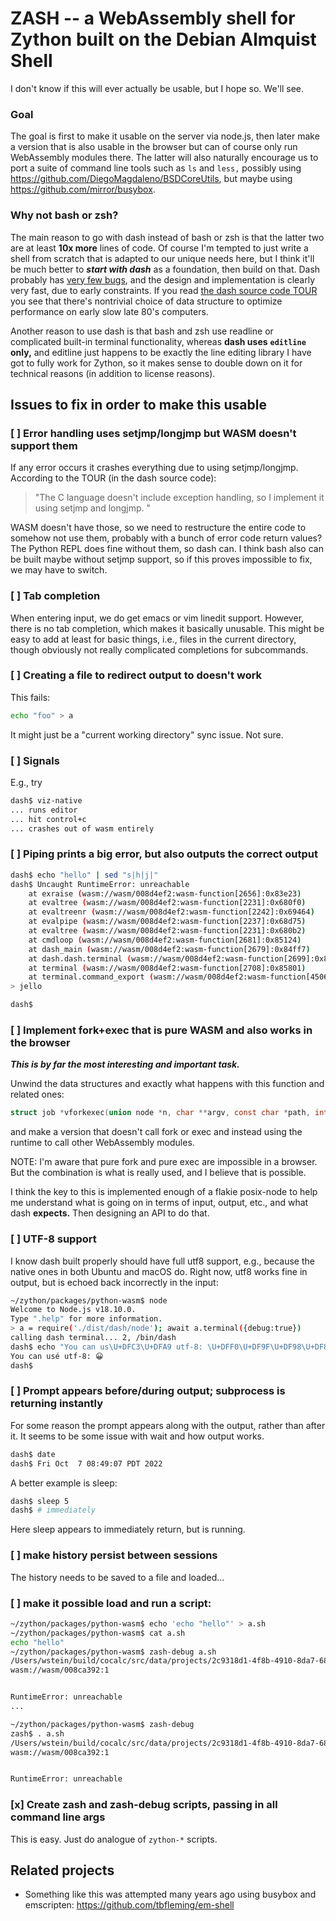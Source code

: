 # ZASH -- a WebAssembly shell for Zython built on the Debian Almquist Shell

I don't know if this will ever actually be usable, but I hope so.  We'll see.

### Goal

The goal is first to make it usable on the server via node.js, then later make a
version that is also usable in the browser but can of course only run
WebAssembly modules there. The latter will also naturally encourage us to port a
suite of command line tools such as `ls` and `less,` possibly using https://github.com/DiegoMagdaleno/BSDCoreUtils, but maybe using https://github.com/mirror/busybox.

### Why not bash or zsh?

The main reason to go with dash instead of bash or zsh is that the latter two are at least **10x more** lines of code. Of course I'm tempted to just write a shell from scratch that is adapted to our unique needs here, but I think it'll be much better to _**start with dash**_ as a foundation, then build on that.  Dash probably has [very few bugs](https://bugs.debian.org/cgi-bin/pkgreport.cgi?pkg=dash;dist=unstable), and the design and implementation is clearly very fast, due to early constraints.  If you read [the dash source code TOUR](https://github.com/sagemathinc/dash/blob/main/src/TOUR) you see that there's nontrivial choice of data structure to optimize performance on early slow late 80's computers.

Another reason to use dash is that bash and zsh use readline or complicated built\-in terminal functionality, whereas **dash uses** **`editline`** **only,** and editline just happens to be exactly the line editing library I have got to fully work for Zython, so it makes sense to double down on it for technical reasons \(in addition to license reasons\).

## Issues to fix in order to make this usable

### [ ] Error handling uses setjmp/longjmp but WASM doesn't support them

If any error occurs it crashes everything due to using setjmp/longjmp.  According to the TOUR (in the dash source code): 

> "The C language doesn't include exception handling, so I implement it using setjmp and longjmp. "

WASM doesn't have those, so we need to restructure the entire code to somehow
not use them, probably with a bunch of error code return values?  The Python REPL does fine without them, so dash can.  I think bash also can be built maybe without
setjmp support, so if this proves impossible to fix, we may have to switch.

### [ ] Tab completion

When entering input, we do get emacs or vim linedit support.  However, there is no
tab completion, which makes it basically unusable.  This might be easy to add
at least for basic things, i.e., files in the current directory, though obviously
not really complicated completions for subcommands.

### [ ] Creating a file to redirect output to doesn't work

This fails:

```sh
echo "foo" > a
```

It might just be a "current working directory" sync issue.  Not sure.

### [ ] Signals

E.g., try

```sh
dash$ viz-native
... runs editor
... hit control+c
... crashes out of wasm entirely
```

### [ ] Piping prints a big error, but also outputs the correct output

```sh
dash$ echo "hello" | sed "s|h|j|"
dash$ Uncaught RuntimeError: unreachable
    at exraise (wasm://wasm/008d4ef2:wasm-function[2656]:0x83e23)
    at evaltree (wasm://wasm/008d4ef2:wasm-function[2231]:0x680f0)
    at evaltreenr (wasm://wasm/008d4ef2:wasm-function[2242]:0x69464)
    at evalpipe (wasm://wasm/008d4ef2:wasm-function[2237]:0x68d75)
    at evaltree (wasm://wasm/008d4ef2:wasm-function[2231]:0x680b2)
    at cmdloop (wasm://wasm/008d4ef2:wasm-function[2681]:0x85124)
    at dash_main (wasm://wasm/008d4ef2:wasm-function[2679]:0x84ff7)
    at dash.dash.terminal (wasm://wasm/008d4ef2:wasm-function[2699]:0x853be)
    at terminal (wasm://wasm/008d4ef2:wasm-function[2708]:0x85801)
    at terminal.command_export (wasm://wasm/008d4ef2:wasm-function[4506]:0xd478e)
> jello

dash$ 
```

### [ ] Implement fork\+exec that is pure WASM and also works in the browser

_**This is by far the most interesting and important task.**_

Unwind the data structures and exactly what happens with this function
and related ones:

```c
struct job *vforkexec(union node *n, char **argv, const char *path, int idx)
```

and make a version that doesn't call fork or exec and instead using the
runtime to call other WebAssembly modules.

NOTE: I'm aware that pure fork and pure exec are impossible in a browser. But the combination
is what is really used, and I believe that is possible.

I think the key to this is implemented enough of a flakie posix\-node to help me understand what is going on in terms of input, output, etc., and what dash **expects.**  Then designing an API to do that.

### [ ] UTF-8 support

I know dash built properly should have full utf8 support, e.g., because
the native ones in both Ubuntu and macOS do.  Right now, utf8 works fine
in output, but is echoed back incorrectly in the input:

```sh
~/zython/packages/python-wasm$ node
Welcome to Node.js v18.10.0.
Type ".help" for more information.
> a = require('./dist/dash/node'); await a.terminal({debug:true})
calling dash terminal... 2, /bin/dash
dash$ echo "You can us\U+DFC3\U+DFA9 utf-8: \U+DFF0\U+DF9F\U+DF98\U+DF80"
You can usé utf-8: 😀
dash$ 
```

### [ ] Prompt appears before/during output; subprocess is returning instantly

For some reason the prompt appears along with the output, rather than after
it.  It seems to be some issue with wait and how output works.  

```sh
dash$ date
dash$ Fri Oct  7 08:49:07 PDT 2022
```

A better example is sleep:

```sh
dash$ sleep 5
dash$ # immediately
```

Here sleep appears to immediately return, but is running.

### [ ] make history persist between sessions

The history needs to be saved to a file and loaded...

### [ ] make it possible load and run a script:

```sh
~/zython/packages/python-wasm$ echo 'echo "hello"' > a.sh
~/zython/packages/python-wasm$ cat a.sh
echo "hello"
~/zython/packages/python-wasm$ zash-debug a.sh
/Users/wstein/build/cocalc/src/data/projects/2c9318d1-4f8b-4910-8da7-68a965514c95/zython/packages/python-wasm/bin/zash-debug: 0: 4: Invalid argument
wasm://wasm/008ca392:1


RuntimeError: unreachable
...

~/zython/packages/python-wasm$ zash-debug
zash$ . a.sh
/Users/wstein/build/cocalc/src/data/projects/2c9318d1-4f8b-4910-8da7-68a965514c95/zython/packages/python-wasm/bin/zash-debug: 1: .: a.sh: not found
wasm://wasm/008ca392:1


RuntimeError: unreachable
```

### [x] Create zash and zash-debug scripts, passing in all command line args

This is easy.  Just do analogue of `zython-*` scripts.

## Related projects

- Something like this was attempted many years ago using busybox and emscripten: https://github.com/tbfleming/em-shell

